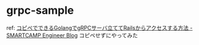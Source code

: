 # grpc-sample

ref: [コピペでできるGolangでgRPCサーバ立ててRailsからアクセスする方法 - SMARTCAMP Engineer Blog](https://tech.smartcamp.co.jp/entry/2020/03/28/175137)
コピペせずにやってみた
